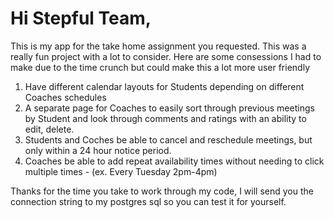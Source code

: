 <h1>Hi Stepful Team,</h1>

This is my app for the take home assignment you requested. This was a really fun project with a lot to consider.
Here are some consessions I had to make due to the time crunch but could make this a lot more user friendly 

1. Have different calendar layouts for Students depending on different Coaches schedules
2. A separate page for Coaches to easily sort through previous meetings by Student and look through comments and ratings with an ability to edit, delete.
3. Students and Coches be able to cancel and reschedule meetings, but only within a 24 hour notice period.
4. Coaches be able to add repeat availability times without needing to click multiple times - (ex. Every Tuesday 2pm-4pm)

Thanks for the time you take to work through my code, I will send you the connection string to my postgres sql so you can test it for yourself. 
